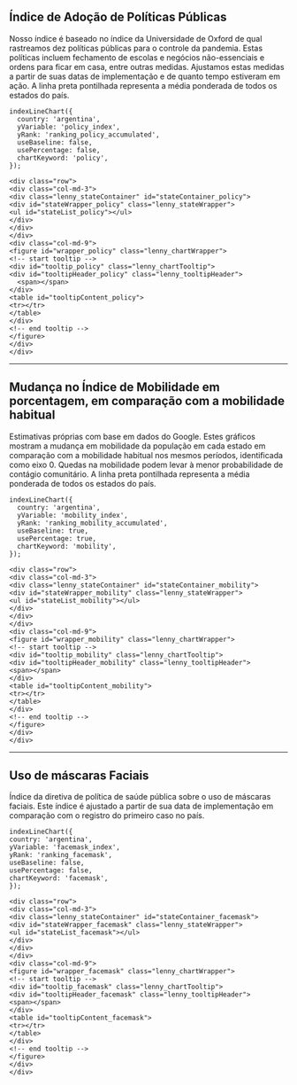 ## Índice de Adoção de Políticas Públicas

Nosso índice é baseado no índice da Universidade de Oxford de qual rastreamos dez políticas públicas para o controle da pandemia. Estas políticas incluem fechamento de escolas e negócios não-essenciais e ordens para ficar em casa, entre outras medidas. Ajustamos estas medidas a partir de suas datas de implementação e de quanto tempo estiveram em ação. A linha preta pontilhada representa a média ponderada de todos os estados do país.

```
indexLineChart({
  country: 'argentina',
  yVariable: 'policy_index',
  yRank: 'ranking_policy_accumulated',
  useBaseline: false,
  usePercentage: false,
  chartKeyword: 'policy',
});
```

```
<div class="row">
<div class="col-md-3">
<div class="lenny_stateContainer" id="stateContainer_policy">
<div id="stateWrapper_policy" class="lenny_stateWrapper">
<ul id="stateList_policy"></ul>
</div>
</div>
</div>
<div class="col-md-9">
<figure id="wrapper_policy" class="lenny_chartWrapper">
<!-- start tooltip -->
<div id="tooltip_policy" class="lenny_chartTooltip">
<div id="tooltipHeader_policy" class="lenny_tooltipHeader">
  <span></span>
</div>
<table id="tooltipContent_policy">
<tr></tr>
</table>
</div>
<!-- end tooltip -->
</figure>
</div>
</div>
```

<hr />

## Mudança no Índice de Mobilidade em porcentagem, em comparação com a mobilidade habitual

Estimativas próprias com base em dados do Google. Estes gráficos mostram a mudança em mobilidade da população em cada estado em comparação com a mobilidade habitual nos mesmos períodos, identificada como eixo 0. Quedas na mobilidade podem levar à menor probabilidade de contágio comunitário. A linha preta pontilhada representa a média ponderada de todos os estados do país.

```
indexLineChart({
  country: 'argentina',
  yVariable: 'mobility_index',
  yRank: 'ranking_mobility_accumulated',
  useBaseline: true,
  usePercentage: true,
  chartKeyword: 'mobility',
});
```

```
<div class="row">
<div class="col-md-3">
<div class="lenny_stateContainer" id="stateContainer_mobility">
<div id="stateWrapper_mobility" class="lenny_stateWrapper">
<ul id="stateList_mobility"></ul>
</div>
</div>
</div>
<div class="col-md-9">
<figure id="wrapper_mobility" class="lenny_chartWrapper">
<!-- start tooltip -->
<div id="tooltip_mobility" class="lenny_chartTooltip">
<div id="tooltipHeader_mobility" class="lenny_tooltipHeader">
<span></span>
</div>
<table id="tooltipContent_mobility">
<tr></tr>
</table>
</div>
<!-- end tooltip -->
</figure>
</div>
</div>
```

<hr />

## Uso de máscaras Faciais

Índice da diretiva de política de saúde pública sobre o uso de máscaras faciais. Este índice é ajustado a partir de sua data de implementação em comparação com o registro do primeiro caso no país.

```
indexLineChart({
country: 'argentina',
yVariable: 'facemask_index',
yRank: 'ranking_facemask',
useBaseline: false,
usePercentage: false,
chartKeyword: 'facemask',
});
```

```
<div class="row">
<div class="col-md-3">
<div class="lenny_stateContainer" id="stateContainer_facemask">
<div id="stateWrapper_facemask" class="lenny_stateWrapper">
<ul id="stateList_facemask"></ul>
</div>
</div>
</div>
<div class="col-md-9">
<figure id="wrapper_facemask" class="lenny_chartWrapper">
<!-- start tooltip -->
<div id="tooltip_facemask" class="lenny_chartTooltip">
<div id="tooltipHeader_facemask" class="lenny_tooltipHeader">
<span></span>
</div>
<table id="tooltipContent_facemask">
<tr></tr>
</table>
</div>
<!-- end tooltip -->
</figure>
</div>
</div>
```
